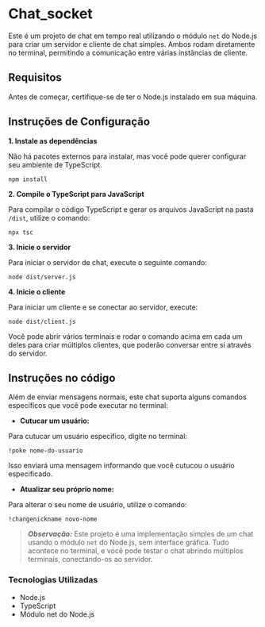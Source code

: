 # Chat_socket

Este é um projeto de chat em tempo real utilizando o módulo `net` do Node.js para criar um servidor e cliente de chat simples. Ambos rodam diretamente no terminal, permitindo a comunicação entre várias instâncias de cliente.

## Requisitos

Antes de começar, certifique-se de ter o Node.js instalado em sua máquina.

## Instruções de Configuração

**1. Instale as dependências**

Não há pacotes externos para instalar, mas você pode querer configurar seu ambiente de TypeScript.

```
npm install
```

**2. Compile o TypeScript para JavaScript**

Para compilar o código TypeScript e gerar os arquivos JavaScript na pasta `/dist`, utilize o comando:

```
npx tsc
```

**3. Inicie o servidor**

Para iniciar o servidor de chat, execute o seguinte comando:

```
node dist/server.js
```

**4. Inicie o cliente**

Para iniciar um cliente e se conectar ao servidor, execute:

```
node dist/client.js
```
Você pode abrir vários terminais e rodar o comando acima em cada um deles para criar múltiplos clientes, que poderão conversar entre si através do servidor.

## Instruções no código
Além de enviar mensagens normais, este chat suporta alguns comandos específicos que você pode executar no terminal:

* **Cutucar um usuário:**

Para cutucar um usuário específico, digite no terminal:
```
!poke nome-do-usuario
```
Isso enviará uma mensagem informando que você cutucou o usuário especificado.

* **Atualizar seu próprio nome:**

Para alterar o seu nome de usuário, utilize o comando:

```
!changenickname novo-nome
```

>***Observação:*** Este projeto é uma implementação simples de um chat usando o módulo `net` do Node.js, sem interface gráfica. Tudo acontece no terminal, e você pode testar o chat abrindo múltiplos terminais, conectando-os ao servidor.

### Tecnologias Utilizadas
* Node.js
* TypeScript
* Módulo net do Node.js